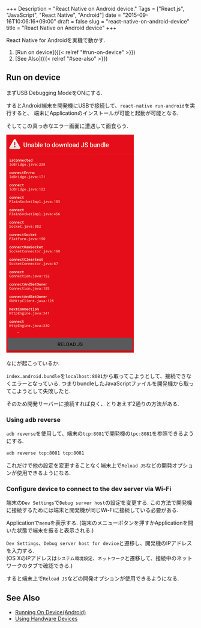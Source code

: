 +++
Description = "React Native on Android device."
Tags = ["React.js", "JavaScript", "React Native", "Android"]
date = "2015-09-16T10:06:16+09:00"
draft = false
slug = "react-native-on-android-device"
title = "React Native on Android device"
+++

React Native for Androidを実機で動かす.

<!--more-->

1. [Run on device]({{< relref "#run-on-device" >}})
1. [See Also]({{< relref "#see-also" >}})


Run on device
---

まずUSB Debugging ModeをONにする.

するとAndroid端末を開発機にUSBで接続して、`react-native run-android`を実行すると、
端末にApplicationのインストールが可能と起動が可能となる.

そしてこの真っ赤なエラー画面に遭遇して面食らう.

![Error on device](/images/20150916/error.png)

なにが起こっているか.

`index.android.bundle`を`localhost:8081`から取ってこようとして、接続できなくエラーとなっている.
つまりbundleしたJavaScriptファイルを開発機から取ってこようとして失敗したと.

そのため開発サーバーに接続すれば良く、とりあえず2通りの方法がある.


### Using adb reverse

`adb reverse`を使用して、端末の`tcp:8081`で開発機の`tpc:8081`を参照できるようにする.

```sh
adb reverse tcp:8081 tcp:8081
```

これだけで他の設定を変更することなく端末上で`Reload JS`などの開発オプションが使用できるようになる.


### Configure device to connect to the dev server via Wi-Fi

端末の`Dev Settings`で`Debug server host`の設定を変更する.
この方法で開発機に接続するためには端末と開発機が同じWi-Fiに接続している必要がある.

Applicationで`menu`を表示する.
(端末のメニューボタンを押すかApplicationを開いた状態で端末を振ると表示される.)

`Dev Settings`、`Debug server host for device`と遷移し、開発機のIPアドレスを入力する.  
(OS XのIPアドレスは`システム環境設定`、`ネットワーク`と遷移して、接続中のネットワークのタブで確認できる.)

すると端末上で`Reload JS`などの開発オプションが使用できるようになる.


See Also
---

- [Running On Device(Android)](http://facebook.github.io/react-native/docs/running-on-device-android.html)
- [Using Handware Devices](http://developer.android.com/tools/device.html)

